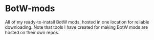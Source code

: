 # BotW-mods
All of my ready-to-install BotW mods, hosted in one location for reliable downloading.
Note that tools I have created for making BotW mods are hosted on their own repos.
